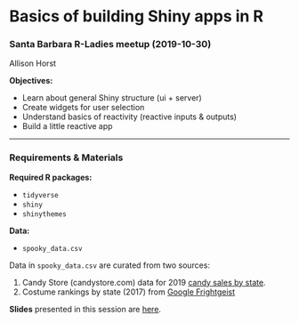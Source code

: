 # Basics of building Shiny apps in R
### Santa Barbara R-Ladies meetup (2019-10-30)
Allison Horst

**Objectives:**

- Learn about general Shiny structure (ui + server)
- Create widgets for user selection
- Understand basics of reactivity (reactive inputs & outputs)
- Build a little reactive app

---------

### Requirements & Materials

**Required R packages:**

- `tidyverse`
- `shiny`
- `shinythemes`

**Data:**

- `spooky_data.csv`

Data in `spooky_data.csv` are curated from two sources: 

1. Candy Store (candystore.com) data for 2019 [candy sales by state](https://www.candystore.com/blog/facts-trivia/halloween-candy-map-popular/).
2. Costume rankings by state (2017) from [Google Frightgeist](https://frightgeist.withgoogle.com/)

**Slides** presented in this session are [here](https://docs.google.com/presentation/d/1QVgvVsVoYOXjqHKKx2o-cMOYLdh7FAq8Hyv_y-dSZmI/edit?usp=sharing). 
